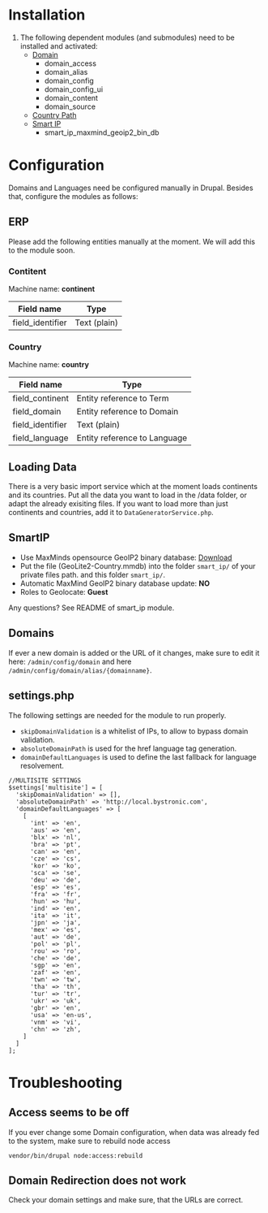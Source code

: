 # Installation
1. The following dependent modules (and submodules) need to be installed and activated:
   - [Domain](https://www.drupal.org/project/domain)
     - domain_access
     - domain_alias
     - domain_config
     - domain_config_ui
     - domain_content
     - domain_source
   - [Country Path](https://www.drupal.org/project/country_path)
   - [Smart IP](https://www.drupal.org/project/smart_ip)
     - smart_ip_maxmind_geoip2_bin_db

# Configuration
Domains and Languages need be configured manually in Drupal. Besides that, configure the modules as follows:

## ERP
Please add the following entities manually at the moment.
We will add this to the module soon.

### Contitent
Machine name: **continent**

| Field name | Type |
| -------- | ------- |
| field_identifier  | Text (plain) |

### Country
Machine name: **country**

| Field name | Type |
| -------- | ------- |
| field_continent  | Entity reference to Term |
| field_domain  | Entity reference to Domain |
| field_identifier  | Text (plain) |
| field_language  | Entity reference to Language |

## Loading Data
There is a very basic import service which at the moment loads continents and its countries.
Put all the data you want to load in the /data folder, or adapt the already exisiting files.
If you want to load more than just continents and countries, add it to `DataGeneratorService.php`.

## SmartIP
- Use MaxMinds opensource GeoIP2 binary database: [Download](https://www.maxmind.com/en/accounts/717496/geoip/downloads)
- Put the file (GeoLite2-Country.mmdb) into the folder `smart_ip/` of your private files path. and  this folder `smart_ip/`.
- Automatic MaxMind GeoIP2 binary database update: **NO**
- Roles to Geolocate: **Guest**

Any questions? See README of smart_ip module.

## Domains
If ever a new domain is added or the URL of it changes, make sure to edit it here:
`/admin/config/domain` and here `/admin/config/domain/alias/{domainname}`.

## settings.php
The following settings are needed for the module to run properly.
- `skipDomainValidation` is a whitelist of IPs, to allow to bypass domain validation.
- `absoluteDomainPath` is used for the href language tag generation.
- `domainDefaultLanguages` is used to define the last fallback for language resolvement.
```
//MULTISITE SETTINGS
$settings['multisite'] = [
  'skipDomainValidation' => [],
  'absoluteDomainPath' => 'http://local.bystronic.com',
  'domainDefaultLanguages' => [
    [
      'int' => 'en',
      'aus' => 'en',
      'blx' => 'nl',
      'bra' => 'pt',
      'can' => 'en',
      'cze' => 'cs',
      'kor' => 'ko',
      'sca' => 'se',
      'deu' => 'de',
      'esp' => 'es',
      'fra' => 'fr',
      'hun' => 'hu',
      'ind' => 'en',
      'ita' => 'it',
      'jpn' => 'ja',
      'mex' => 'es',
      'aut' => 'de',
      'pol' => 'pl',
      'rou' => 'ro',
      'che' => 'de',
      'sgp' => 'en',
      'zaf' => 'en',
      'twn' => 'tw',
      'tha' => 'th',
      'tur' => 'tr',
      'ukr' => 'uk',
      'gbr' => 'en',
      'usa' => 'en-us',
      'vnm' => 'vi',
      'chn' => 'zh',
    ]
  ]
];
```

# Troubleshooting

## Access seems to be off
If you ever change some Domain configuration, when data was already fed to the system, make sure to rebuild node access
```
vendor/bin/drupal node:access:rebuild
```

## Domain Redirection does not work
Check your domain settings and make sure, that the URLs are correct.